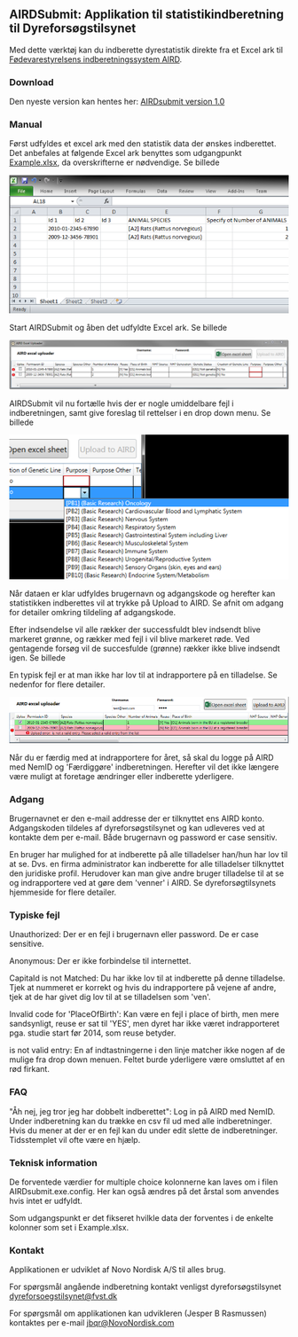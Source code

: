 ## AIRDSubmit: Applikation til statistikindberetning til Dyreforsøgstilsynet

Med dette værktøj kan du indberette dyrestatistik direkte fra et Excel ark til [Fødevarestyrelsens indberetningssystem AIRD](https://www.foedevarestyrelsen.dk/Dyr/dyrevelfaerd/Dyreforsoegstilsynet/Sider/Ansoegning-og-indberetning.aspx). 

### Download 
Den nyeste version kan hentes her: [AIRDsubmit version 1.0](https://github.com/NovoNordiskScientificApplications/AIRDSubmit/releases/download/v1.0/AIRDsubmit.1.0.zip)

### Manual

Først udfyldes et excel ark med den statistik data der ønskes indberettet. Det anbefales at følgende Excel ark benyttes som udgangpunkt [Example.xlsx](/Documentation/Example.xlsx), da overskrifterne er nødvendige. Se billede

![Guide1.png](/Documentation/Guide1.png)

Start AIRDSubmit og åben det udfyldte Excel ark. Se billede

![Guide2.png](/Documentation/Guide2.png)

AIRDSubmit vil nu fortælle hvis der er nogle umiddelbare fejl i indberetningen, samt give foreslag til rettelser i en drop down menu. Se billede

![Guide3.png](/Documentation/Guide3.png)

Når dataen er klar udfyldes brugernavn og adgangskode og herefter kan statistikken indberettes vil at trykke på Upload to AIRD. Se afnit om adgang for detailer omkring tildeling af adgangskode.

Efter indsendelse vil alle rækker der successfuldt blev indsendt blive markeret grønne, og rækker med fejl i vil blive markeret røde. Ved gentagende forsøg vil de succesfulde (grønne) rækker ikke blive indsendt igen. Se billede

En typisk fejl er at man ikke har lov til at indrapportere på en tilladelse. Se nedenfor for flere detailer.

![Guide4.png](/Documentation/Guide4.png)

Når du er færdig med at indrapportere for året, så skal du logge på AIRD med NemID og 'Færdiggøre' indberetningen. Herefter vil det ikke længere være muligt at foretage ændringer eller indberette yderligere.


### Adgang

Brugernavnet er den e-mail addresse der er tilknyttet ens AIRD konto. Adgangskoden tildeles af dyreforsøgstilsynet og kan udleveres ved at kontakte dem per e-mail. Både brugernavn og password er case sensitiv.

En bruger har mulighed for at indberette på alle tilladelser han/hun har lov til at se. Dvs. en firma administrator kan indberette for alle tilladelser tilknyttet den juridiske profil. Herudover kan man give andre bruger tilladelse til at se og indrapportere ved at gøre dem 'venner' i AIRD. Se dyreforsøgtilsynets hjemmeside for flere detailer.


### Typiske fejl

Unauthorized: Der er en fejl i brugernavn eller password. De er case sensitive.

Anonymous: Der er ikke forbindelse til internettet.

CapitaId is not Matched: Du har ikke lov til at indberette på denne tilladelse. Tjek at nummeret er korrekt og hvis du indrapportere på vejene af andre, tjek at de har givet dig lov til at se tilladelsen som 'ven'.

Invalid code for 'PlaceOfBirth': Kan være en fejl i place of birth, men mere sandsynligt, reuse er sat til 'YES', men dyret har ikke været indrapporteret pga. studie start før 2014, som reuse betyder.

is not valid entry: En af indtastningerne i den linje matcher ikke nogen af de mulige fra drop down menuen. Feltet burde yderligere være omsluttet af en rød firkant.


### FAQ

"Åh nej, jeg tror jeg har dobbelt indberettet": Log in på AIRD med NemID. Under indberetning kan du trække en csv fil ud med alle indberetninger. Hvis du mener at der er en fejl kan du under edit slette de indberetninger. Tidsstemplet vil ofte være en hjælp.


### Teknisk information

De forventede værdier for multiple choice kolonnerne kan laves om i filen AIRDsubmit.exe.config. Her kan også ændres på det årstal som anvendes hvis intet er udfyldt.

Som udgangspunkt er det fikseret hvilkle data der forventes i de enkelte kolonner som set i Example.xlsx.


### Kontakt

Applikationen er udviklet af Novo Nordisk A/S til alles brug. 

For spørgsmål angående indberetning kontakt venligst dyreforsøgstilsynet dyreforsoegstilsynet@fvst.dk 

For spørgsmål om applikationen kan udvikleren (Jesper B Rasmussen) kontaktes per e-mail jbqr@NovoNordisk.com
